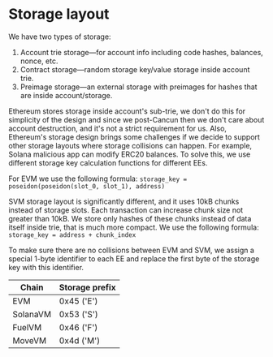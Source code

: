 # Storage layout

We have two types of storage:
1. Account trie storage—for account info including code hashes, balances, nonce, etc. 
2. Contract storage—random storage key/value storage inside account trie.
3. Preimage storage—an external storage with preimages for hashes that are inside account/storage.

Ethereum stores storage inside account's sub-trie,
we don't do this for simplicity of the design
and since we post-Cancun then we don't care about account destruction, and it's not a strict requirement for us.
Also, Ethereum's storage design brings some challenges
if we decide to support other storage layouts where storage collisions can happen.
For example, Solana malicious app can modify ERC20 balances.
To solve this, we use different storage key calculation functions for different EEs.

For EVM we use the following formula: `storage_key = poseidon(poseidon(slot_0, slot_1), address)`

SVM storage layout is significantly different, and it uses 10kB chunks instead of storage slots.
Each transaction can increase chunk size not greater than 10kB.
We store only hashes of these chunks instead of data itself inside trie, that is much more compact.
We use the following formula: `storage_key = address + chunk_index`

To make sure there are no collisions between EVM and SVM, we assign a special 1-byte identifier to each EE
and replace the first byte of the storage key with this identifier. 

| Chain    | Storage prefix |
|----------|----------------|
| EVM      | 0x45 ('E')     |
| SolanaVM | 0x53 ('S')     |
| FuelVM   | 0x46 ('F')     |
| MoveVM   | 0x4d ('M')     |
